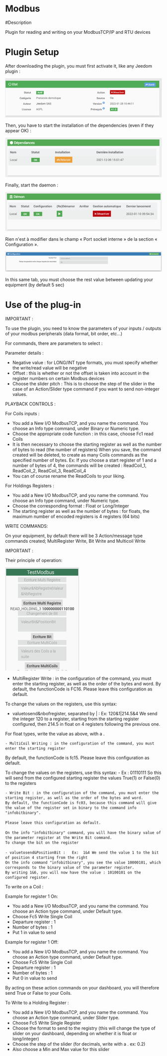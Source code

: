 # Modbus

#Description

Plugin for reading and writing on your ModbusTCP/IP and RTU devices



# Plugin Setup

After downloading the plugin, you must first activate it, like any Jeedom plugin :

![config](../images/ModbusActiv.png)

Then, you have to start the installation of the dependencies (even if they appear OK) :

![dependances](../images/ModbusDep.png)

Finally, start the daemon :

![demon](../images/ModbusDemon.png)

Rien n'est à modifier dans le champ « Port socket interne » de la section « Configuration ».

![socket](../images/ModbusConfig.png)

In this same tab, you must choose the rest value between updating your equipment (by default 5 sec)




# Use of the plug-in


IMPORTANT :

To use the plugin, you need to know the parameters of your inputs / outputs of your modbus peripherals (data format, bit order, etc...)

For commands, there are parameters to select :

Parameter details :
- Negative value : for LONG/INT type formats, you must specify whether the write/read value will be negative
- Offset : this is whether or not the offset is taken into account in the register numbers on certain Modbus devices
- Choose the slider pitch : This is to choose the step of the slider in the case of an Action/Slider type command if you want to send non-integer values.




PLAYBACK CONTROLS :

For Coils inputs :  
  - You add a New I/O ModbusTCP, and you name the command. You choose an Info type command, under Binary or Numeric type.
  - Choose the appropriate code function : in this case, choose Fc1 read Coils
  - It is then necessary to choose the starting register as well as the number of bytes to read (the number of registers)
  When you save, the command created will be deleted, to create as many Coils commands as the specified number of bytes.
  Ex: If you choose a start register of 1 and a number of bytes of 4, the commands will be created : ReadCoil_1, ReadCoil_2, ReadCoil_3, ReadCoil_4
  - You can of course rename the ReadCoils to your liking.



  For Holdings Registers :
  - You add a New I/O ModbusTCP, and you name the command. You choose an Info type command, under Numeric type.
  - Choose the corresponding format : Float or Long/Integer
  - The starting register as well as the number of bytes : for floats, the maximum number of encoded registers is 4 registers (64 bits)



WRITE COMMANDS:

 On your equipment, by default there will be 3 Action/message type commands created; MultiRegister Write, Bit Write and Multicoil Write


IMPORTANT :


 Their principle of operation:



![cmdEcritures](../images/modbusCmdsEcritures.png)




  - MultiRegister Write : in the configuration of the command, you must enter the starting register, as well as the order of the bytes and word.
  By default, the functionCode is FC16. Please leave this configuration as default.

  To change the values on the registers, use this syntax:
  - valuetosend&nbofregister, separated by | :   Ex:  120&1|214.5&4 We send the integer 120 to a register, starting from the starting register configured,
  then 214.5 in float on 4 registers following the previous one.

  For float types, write the value as above, with a .



    - MultiCoil Writing : in the configuration of the command, you must enter the starting register
   By default, the functionCode is fc15. Please leave this configuration as default.

   To change the values on the registers, use this syntax:
    -  Ex : 01110111 So this will send from the configured starting register the values True(1) or False(0) to the registers




    - Write Bit : in the configuration of the command, you must enter the starting register, as well as the order of the bytes and word.
    By default, the functionCode is fc03, because this command will give the value of the register set in binary to the command info "infobitbinary".

    Please leave this configuration as default.

    On the info "infobitbinary" command, you will have the binary value of the parameter register at the Write Bit command.
    To change the bit on the register

    - valuetosend&PositionBit :   Ex:  1&4 We send the value 1 to the bit of position 4 starting from the right
    On the info command "infobitbinary", you see the value 10000101, which corresponds to the binary value of the parameter register.
    By writing 1&6, you will now have the value : 10100101 on the configured register.








To write on a Coil :

  Example for register 1 On:
  - You add a New I/O ModbusTCP, and you name the command. You choose an Action type command, under Default type.
  - Choose Fc5 Write Single Coil
  - Departure register : 1
  - Number of bytes : 1
  - Put 1 in value to send

  Example for register 1 Off:
  - You add a New I/O ModbusTCP, and you name the command. You choose an Action type command, under Default type.
  - Choose Fc5 Write Single Coil
  - Departure register : 1
  - Number of bytes : 1
  - Put 0 in value to send


By acting on these action commands on your dashboard, you will therefore send True or False to your Coils.




To Write to a Holding Register :

 - You add a New I/O ModbusTCP, and you name the command. You choose an Action type command, under Slider type.
 - Choose Fc5 Write Single Register
 - Choose the format to send to the registry (this will change the type of slider on your dashboard, depending on whether it is float or long/integer)
 - Choose the step of the slider (for decimals, write with a .   ex: 0.2)
 - Also choose a Min and Max value for this slider
